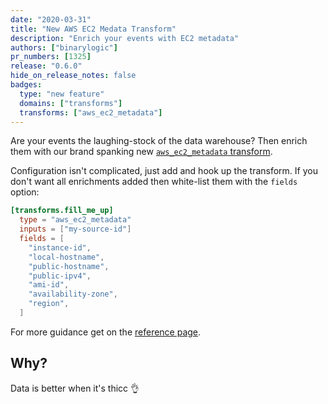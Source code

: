 ```yaml
---
date: "2020-03-31"
title: "New AWS EC2 Medata Transform"
description: "Enrich your events with EC2 metadata"
authors: ["binarylogic"]
pr_numbers: [1325]
release: "0.6.0"
hide_on_release_notes: false
badges:
  type: "new feature"
  domains: ["transforms"]
  transforms: ["aws_ec2_metadata"]
---
```


Are your events the laughing-stock of the data warehouse? Then enrich them with
our brand spanking new [`aws_ec2_metadata` transform][docs.transforms.aws_ec2_metadata].

<!--more-->

Configuration isn't complicated, just add and hook up the transform. If you
don't want all enrichments added then white-list them with the `fields` option:

```toml
[transforms.fill_me_up]
  type = "aws_ec2_metadata"
  inputs = ["my-source-id"]
  fields = [
    "instance-id",
    "local-hostname",
    "public-hostname",
    "public-ipv4",
    "ami-id",
    "availability-zone",
    "region",
  ]
```

For more guidance get on the [reference page][docs.transforms.aws_ec2_metadata].

## Why?

Data is better when it's thicc 👌

[docs.transforms.aws_ec2_metadata]: /docs/reference/configuration/transforms/aws_ec2_metadata
